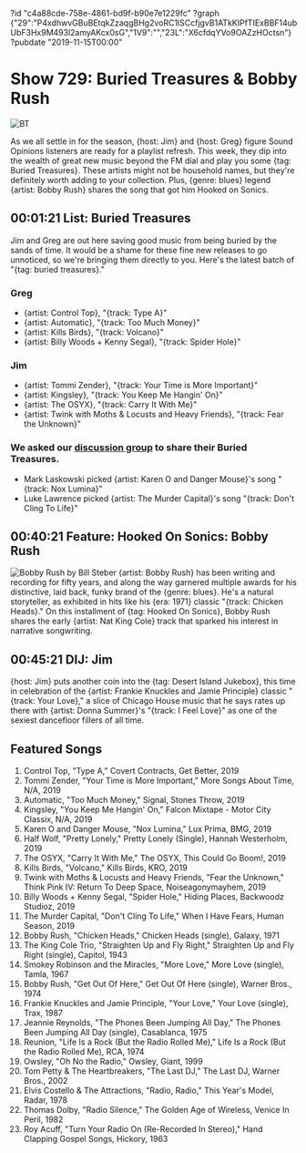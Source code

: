 ?id "c4a88cde-758e-4861-bd9f-b90e7e1229fc"
?graph {"29":"P4xdhwvGBuBEtqkZzaqgBHg2voRC1lSCcfjgvB1ATkKIPfTIExBBF14ubUbF3Hx9M493l2amyAKcx0sG","1V9":"","23L":"X6cfdqYVo9OAZzHOctsn"}
?pubdate "2019-11-15T00:00"

# Show 729: Buried Treasures & Bobby Rush

![BT](https://static.soundopinions.org/images/2019/bt_4.jpg)

As we all settle in for the season, {host: Jim} and {host: Greg} figure Sound Opinions listeners are ready for a playlist refresh. This week, they dip into the wealth of great new music beyond the FM dial and play you some {tag: Buried Treasures}. These artists might not be household names, but they're definitely worth adding to your collection. Plus, {genre: blues} legend {artist: Bobby Rush} shares the song that got him Hooked on Sonics.


## 00:01:21 List: Buried Treasures
Jim and Greg are out here saving good music from being buried by the sands of time. It would be a shame for these fine new releases to go unnoticed, so we're bringing them directly to you. Here's the latest batch of "{tag: buried treasures}." 

### Greg
- {artist: Control Top}, "{track: Type A}"
- {artist: Automatic}, "{track: Too Much Money}"
- {artist: Kills Birds}, "{track: Volcano}"
- {artist: Billy Woods + ​Kenny Segal}, "{track: Spider Hole}"

### Jim
- {artist: Tommi Zender}, "{track: Your Time is More Important}"
- {artist: Kingsley}, "{track: You Keep Me Hangin' On}"
- {artist: The OSYX}, "{track: Carry It With Me}"
- {artist: Twink with Moths & Locusts and Heavy Friends}, "{track: Fear the Unknown}"

### We asked our [discussion group](https://www.facebook.com/groups/370085227250935/) to share their Buried Treasures. 
- Mark Laskowski picked {artist: Karen O and Danger Mouse}'s song "{track: Nox Lumina}"
- Luke Lawrence picked {artist: The Murder Capital}'s song "{track: Don't Cling To Life}"


## 00:40:21 Feature: Hooked On Sonics: Bobby Rush
![Bobby Rush by Bill Steber](https://static.soundopinions.org/assets/729/1V90.jpg)
{artist: Bobby Rush} has been writing and recording for fifty years, and along the way garnered multiple awards for his distinctive, laid back, funky brand of the {genre: blues}. He's a natural storyteller, as exhibited in hits like his {era: 1971} classic "{track: Chicken Heads}."  On this installment of {tag: Hooked On Sonics}, Bobby Rush shares the early {artist: Nat King Cole} track that sparked his interest in narrative songwriting. 

## 00:45:21 DIJ: Jim
{host: Jim} puts another coin into the {tag: Desert Island Jukebox}, this time in celebration of the {artist: Frankie Knuckles and Jamie Principle} classic "{track: Your Love}," a slice of Chicago House music that he says rates up there with {artist: Donna Summer}'s "{track: I Feel Love}" as one of the sexiest dancefloor fillers of all time.

## Featured Songs
1. Control Top, "Type A," Covert Contracts, Get Better, 2019
1. Tommi Zender, "Your Time is More Important," More Songs About Time, N/A, 2019
1. Automatic, "Too Much Money," Signal, Stones Throw, 2019
1. Kingsley, "You Keep Me Hangin' On," Falcon Mixtape - Motor City Classix, N/A, 2019
1. Karen O and Danger Mouse, "Nox Lumina," Lux Prima, BMG, 2019
1. Half Wolf, "Pretty Lonely," Pretty Lonely (Single), Hannah Westerholm, 2019
1. The OSYX, "Carry It With Me," The OSYX, This Could Go Boom!, 2019
1. Kills Birds, "Volcano," Kills Birds, KRO, 2019
1. Twink with Moths & Locusts and Heavy Friends, "Fear the Unknown," Think Pink IV: Return To Deep Space, Noiseagonymayhem, 2019
1. Billy Woods + ​Kenny Segal, "Spider Hole," Hiding Places, Backwoodz Studioz, 2019
1. The Murder Capital, "Don't Cling To Life," When I Have Fears, Human Season, 2019
1. Bobby Rush, "Chicken Heads," Chicken Heads (single), Galaxy, 1971
1. The King Cole Trio, "Straighten Up and Fly Right," Straighten Up and Fly Right (single), Capitol, 1943
1. Smokey Robinson and the Miracles, "More Love," More Love (single), Tamla, 1967
1. Bobby Rush, "Get Out Of Here," Get Out Of Here (single), Warner Bros., 1974
1. Frankie Knuckles and Jamie Principle, "Your Love," Your Love (single), Trax, 1987
1. Jeannie Reynolds, "The Phones Been Jumping All Day," The Phones Been Jumping All Day (single), Casablanca, 1975
1. Reunion, "Life Is a Rock (But the Radio Rolled Me)," Life Is a Rock (But the Radio Rolled Me), RCA, 1974
1. Owsley, "Oh No the Radio," Owsley, Giant, 1999
1. Tom Petty & The Heartbreakers, "The Last DJ," The Last DJ, Warner Bros., 2002
1. Elvis Costello & The Attractions, "Radio, Radio," This Year's Model, Radar, 1978
1. Thomas Dolby, "Radio Silence," The Golden Age of Wireless, Venice In Peril, 1982
1. Roy Acuff, "Turn Your Radio On (Re-Recorded In Stereo)," Hand Clapping Gospel Songs, Hickory, 1963
